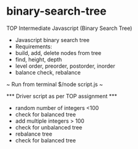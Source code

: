 # binary-search-tree
TOP Intermediate Javascript (Binary Search Tree)
- Javascript binary search tree
- Requirements:
-   build, add, delete nodes from tree
-   find, height, depth
-   level order, preorder, postorder, inorder
-   balance check, rebalance


~ Run from terminal $/node script.js ~

*** Driver script as per TOP assignment ***
- random number of integers <100
- check for balanced tree
- add multiple integers > 100
- check for unbalanced tree
- rebalance tree
- check for balanced tree
